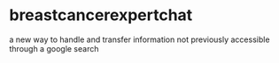 # breastcancerexpertchat
a new way to handle and transfer information not previously accessible through a google search 
